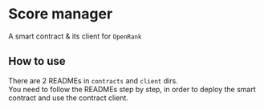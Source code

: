 # Score manager
A smart contract & its client for `OpenRank`

## How to use
There are 2 READMEs in `contracts` and `client` dirs.  
You need to follow the READMEs step by step, in order to deploy the smart contract and use the contract client.  
